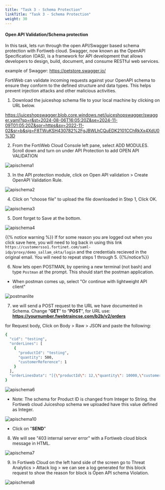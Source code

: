 ```yaml
---
title: "Task 3 - Schema Protection"
linkTitle: "Task 3 - Schema Protection"
weight: 30
---
```


#### Open API Validation/Schema protection

In this task, lets run through the open API/Swagger based schema protection with Fortiweb cloud. Swagger, now known as the OpenAPI Specification (OAS), is a framework for API development that allows developers to design, build, document, and consume RESTful web services.

example of Swagger: https://petstore.swagger.io/

FortiWeb can validate incoming requests against your OpenAPI schema to ensure they conform to the defined structure and data types. This helps prevent injection attacks and other malicious activities.

1. Download the juiceshop schema file to your local machine by clicking on URL below.


https://juiceshopswagger.blob.core.windows.net/juiceshopswagger/swagger.yaml?sp=r&st=2024-08-06T16:05:20Z&se=2024-11-09T01:05:20Z&spr=https&sv=2022-11-02&sr=b&sig=F8TWuKSH430782%2FgJBWLhCQuEDK2101CChRkXx4XdU0%3D


2. From the FortiWeb Cloud Console left pane, select ADD MODULES. Scroll down and turn on  under API Protection to add OPEN API VALIDATION

![apischema1](api-schema1.png)

3. In the API protection module, click on Open API validation > Create OpenAPI Validation Rule. 

![apischema2](api-schema2.png)

4. Click on "choose file" to upload the file downloaded in Step 1, Click OK. 

![apischema3](api-schema3.png)

5. Dont forget to Save at the bottom. 

![apischema4](api-schema4.png)

{{% notice warning %}}
If for some reason you are logged out when you click save here, you will need to log back in using this link ```https://customersso1.fortinet.com/saml-idp/proxy/demo_sallam_okta/login``` and the credentials recieved in the original email.  You will need to repeat steps 1 through 5.
{{%/notice%}}

6. Now lets open POSTMAN, by opening a new terminal (not bash) and type ```Postman``` at the prompt.  This should start the postman application.

- When postman comes up, select "Or continue with lightweight API client"

![postmanlite](p-light.png)

7. we will send a POST request to the URL we have documented in Schema. Change "**GET**" to "**POST**", for URL use: **https://yournumber.fwebtraincse.com/b2b/v2/orders**

for Request body, Click on Body > Raw > JSON and paste the following:

```sh
{
  "cid": "testing",
  "orderLines": [
    {
      "productId": "testing",
      "quantity": 500,
      "customerReference": 1
    }
  ],
  "orderLinesData": "[{\"productId\": 12,\"quantity\": 10000,\"customerReference\": [\"PO0000001.2\", \"SM20180105|042\"],\"couponCode\": \"pes[Bh.u*t\"},{\"productId\": 13,\"quantity\": 2000,\"customerReference\": \"PO0000003.4\"}]"
}
```
![apischema6](api-schema6.png)

- Note: The schema for Product ID is changed from Integer to String. the Fortiweb cloud Juiceshop schema we uploaded have this value defined as Integer. 

![apischema10](api-schema10.png)

- Click on "**SEND**"

8. We will see "403 internal server error" with a Fortiweb cloud block message in HTML.

![apischema7](api-schema7.png)

9. In Fortiweb Cloud on the left hand side of the screen go to Threat Analytics > Attack log > we can see a log generated for this block request to show the reason for block is Open API schema Violation. 

![apischema8](api-schema8.png)
